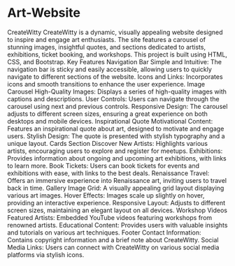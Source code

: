 # Art-Website
CreateWitty
CreateWitty is a dynamic, visually appealing website designed to inspire and engage art enthusiasts. The site features a carousel of stunning images, insightful quotes, and sections dedicated to artists, exhibitions, ticket booking, and workshops. This project is built using HTML, CSS, and Bootstrap.
Key Features
Navigation Bar
Simple and Intuitive: The navigation bar is sticky and easily accessible, allowing users to quickly navigate to different sections of the website.
Icons and Links: Incorporates icons and smooth transitions to enhance the user experience.
Image Carousel
High-Quality Images: Displays a series of high-quality images with captions and descriptions.
User Controls: Users can navigate through the carousel using next and previous controls.
Responsive Design: The carousel adjusts to different screen sizes, ensuring a great experience on both desktops and mobile devices.
Inspirational Quote
Motivational Content: Features an inspirational quote about art, designed to motivate and engage users.
Stylish Design: The quote is presented with stylish typography and a unique layout.
Cards Section
Discover New Artists: Highlights various artists, encouraging users to explore and register for meetups.
Exhibitions: Provides information about ongoing and upcoming art exhibitions, with links to learn more.
Book Tickets: Users can book tickets for events and exhibitions with ease, with links to the best deals.
Renaissance Travel: Offers an immersive experience into Renaissance art, inviting users to travel back in time.
Gallery
Image Grid: A visually appealing grid layout displaying various art images.
Hover Effects: Images scale up slightly on hover, providing an interactive experience.
Responsive Layout: Adjusts to different screen sizes, maintaining an elegant layout on all devices.
Workshop Videos
Featured Artists: Embedded YouTube videos featuring workshops from renowned artists.
Educational Content: Provides users with valuable insights and tutorials on various art techniques.
Footer
Contact Information: Contains copyright information and a brief note about CreateWitty.
Social Media Links: Users can connect with CreateWitty on various social media platforms via stylish icons.
